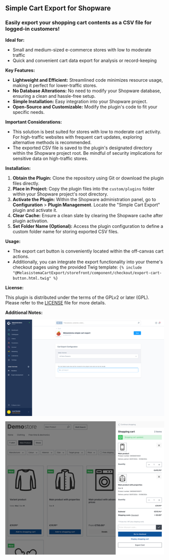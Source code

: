 ## Simple Cart Export for Shopware

### Easily export your shopping cart contents as a CSV file for logged-in customers!


**Ideal for:**

-   Small and medium-sized e-commerce stores with low to moderate traffic
-   Quick and convenient cart data export for analysis or record-keeping


**Key Features:**

-   **Lightweight and Efficient:** Streamlined code minimizes resource usage, making it perfect for lower-traffic stores.
-   **No Database Alterations:** No need to modify your Shopware database, ensuring a clean and hassle-free setup.
-   **Simple Installation:** Easy integration into your Shopware project.
-   **Open-Source and Customizable:** Modify the plugin's code to fit your specific needs.


**Important Considerations:**

- This solution is best suited for stores with low to moderate cart activity. For high-traffic websites with frequent cart updates, exploring alternative methods is recommended.
- The exported CSV file is saved to the plugin's designated directory within the Shopware project root. Be mindful of security implications for sensitive data on high-traffic stores.


**Installation:**

1.  **Obtain the Plugin:** Clone the repository using Git or download the plugin files directly.
2.  **Place in Project:** Copy the plugin files into the `custom/plugins` folder within your Shopware project's root directory.
3.  **Activate the Plugin:** Within the Shopware administration panel, go to **Configuration** > **Plugin Management**. Locate the "Simple Cart Export" plugin and activate it.
4.  **Clear Cache:** Ensure a clean slate by clearing the Shopware cache after plugin activation.
5.  **Set Folder Name (Optional):** Access the plugin configuration to define a custom folder name for storing exported CSV files.


**Usage:**

- The export cart button is conveniently located within the off-canvas cart actions.
- Additionally, you can integrate the export functionality into your theme's checkout pages using the provided Twig template: `{% include "@MelasistemaCartExport/storefront/component/checkout/export-cart-button.html.twig" %}`

**License:**

This plugin is distributed under the terms of the GPLv2 or later (GPL). Please refer to the [LICENSE](http://www.gnu.org/licenses/gpl-2.0.html) file for more details.


**Additional Notes:**

![Install and activate the plugin and set the folder name](screenshots/01-melasistema-simple-export-cart-screenshot.jpg)

![Export your cart using the added offcanvas cart button](screenshots/02-melasistema-simple-export-cart-screenshot.jpg)